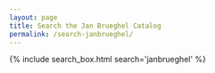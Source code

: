 ```yaml
---
layout: page
title: Search the Jan Brueghel Catalog
permalink: /search-janbrueghel/
---
```


{% include search_box.html search='janbrueghel' %}
